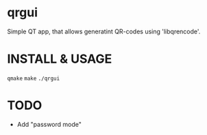 qrgui
=====

Simple QT app, that allows generatint QR-codes using 'libqrencode'.


INSTALL & USAGE
===

`qmake`
`make`
`./qrgui`

TODO
===

* Add "password mode"

